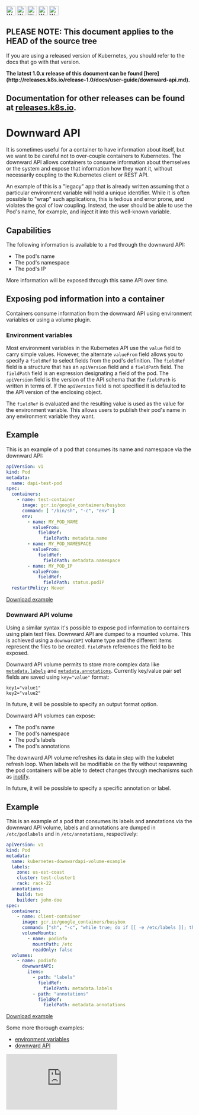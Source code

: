 <!-- BEGIN MUNGE: UNVERSIONED_WARNING -->

<!-- BEGIN STRIP_FOR_RELEASE -->

<img src="http://kubernetes.io/img/warning.png" alt="WARNING"
     width="25" height="25">
<img src="http://kubernetes.io/img/warning.png" alt="WARNING"
     width="25" height="25">
<img src="http://kubernetes.io/img/warning.png" alt="WARNING"
     width="25" height="25">
<img src="http://kubernetes.io/img/warning.png" alt="WARNING"
     width="25" height="25">
<img src="http://kubernetes.io/img/warning.png" alt="WARNING"
     width="25" height="25">

<h2>PLEASE NOTE: This document applies to the HEAD of the source tree</h2>

If you are using a released version of Kubernetes, you should
refer to the docs that go with that version.

<strong>
The latest 1.0.x release of this document can be found
[here](http://releases.k8s.io/release-1.0/docs/user-guide/downward-api.md).

Documentation for other releases can be found at
[releases.k8s.io](http://releases.k8s.io).
</strong>
--

<!-- END STRIP_FOR_RELEASE -->

<!-- END MUNGE: UNVERSIONED_WARNING -->

# Downward API

It is sometimes useful for a container to have information about itself, but we
want to be careful not to over-couple containers to Kubernetes. The downward
API allows containers to consume information about themselves or the system and
expose that information how they want it, without necessarily coupling to the
Kubernetes client or REST API.

An example of this is a "legacy" app that is already written assuming
that a particular environment variable will hold a unique identifier.  While it
is often possible to "wrap" such applications, this is tedious and error prone,
and violates the goal of low coupling.  Instead, the user should be able to use
the Pod's name, for example, and inject it into this well-known variable.

## Capabilities

The following information is available to a `Pod` through the downward API:

*   The pod's name
*   The pod's namespace
*   The pod's IP

More information will be exposed through this same API over time.

## Exposing pod information into a container

Containers consume information from the downward API using environment
variables or using a volume plugin.

### Environment variables

Most environment variables in the Kubernetes API use the `value` field to carry
simple values.  However, the alternate `valueFrom` field allows you to specify
a `fieldRef` to select fields from the pod's definition.  The `fieldRef` field
is a structure that has an `apiVersion` field and a `fieldPath` field.  The
`fieldPath` field is an expression designating a field of the pod.  The
`apiVersion` field is the version of the API schema that the `fieldPath` is
written in terms of.  If the `apiVersion` field is not specified it is
defaulted to the API version of the enclosing object.

The `fieldRef` is evaluated and the resulting value is used as the value for
the environment variable.  This allows users to publish their pod's name in any
environment variable they want.

## Example

This is an example of a pod that consumes its name and namespace via the
downward API:

<!-- BEGIN MUNGE: EXAMPLE downward-api/dapi-pod.yaml -->

```yaml
apiVersion: v1
kind: Pod
metadata:
  name: dapi-test-pod
spec:
  containers:
    - name: test-container
      image: gcr.io/google_containers/busybox
      command: [ "/bin/sh", "-c", "env" ]
      env:
        - name: MY_POD_NAME
          valueFrom:
            fieldRef:
              fieldPath: metadata.name
        - name: MY_POD_NAMESPACE
          valueFrom:
            fieldRef:
              fieldPath: metadata.namespace
        - name: MY_POD_IP
          valueFrom:
            fieldRef:
              fieldPath: status.podIP
  restartPolicy: Never
```

[Download example](downward-api/dapi-pod.yaml?raw=true)
<!-- END MUNGE: EXAMPLE downward-api/dapi-pod.yaml -->



### Downward API volume

Using a similar syntax it's possible to expose pod information to containers using plain text files.
Downward API are dumped to a mounted volume. This is achieved using a `downwardAPI`
volume type and the different items represent the files to be created. `fieldPath` references the field to be exposed.

Downward API volume permits to store more complex data like [`metadata.labels`](labels.md) and [`metadata.annotations`](annotations.md). Currently key/value pair set fields are saved using `key="value"` format:

```
key1="value1"
key2="value2"
```

In future, it will be possible to specify an output format option.

Downward API volumes can expose:

*   The pod's name
*   The pod's namespace
*   The pod's labels
*   The pod's annotations

The downward API volume refreshes its data in step with the kubelet refresh loop. When labels will be modifiable on the fly without respawning the pod containers will be able to detect changes through mechanisms such as [inotify](https://en.wikipedia.org/wiki/Inotify).

In future, it will be possible to specify a specific annotation or label.

## Example

This is an example of a pod that consumes its labels and annotations via the downward API volume, labels and annotations are dumped in `/etc/podlabels` and in `/etc/annotations`, respectively:

<!-- BEGIN MUNGE: EXAMPLE downward-api/volume/dapi-volume.yaml -->

```yaml
apiVersion: v1
kind: Pod
metadata:
  name: kubernetes-downwardapi-volume-example
  labels:
    zone: us-est-coast
    cluster: test-cluster1
    rack: rack-22
  annotations:
    build: two
    builder: john-doe
spec:
  containers:
    - name: client-container
      image: gcr.io/google_containers/busybox
      command: ["sh", "-c", "while true; do if [[ -e /etc/labels ]]; then cat /etc/labels; fi; if [[ -e /etc/annotations ]]; then cat /etc/annotations; fi; sleep 5; done"]
      volumeMounts:
        - name: podinfo
          mountPath: /etc
          readOnly: false
  volumes:
    - name: podinfo
      downwardAPI:
        items:
          - path: "labels"
            fieldRef:
              fieldPath: metadata.labels
          - path: "annotations"
            fieldRef:
              fieldPath: metadata.annotations
```

[Download example](downward-api/volume/dapi-volume.yaml?raw=true)
<!-- END MUNGE: EXAMPLE downward-api/volume/dapi-volume.yaml -->

Some more thorough examples:
   * [environment variables](environment-guide/)
   * [downward API](downward-api/)


<!-- BEGIN MUNGE: GENERATED_ANALYTICS -->
[![Analytics](https://kubernetes-site.appspot.com/UA-36037335-10/GitHub/docs/user-guide/downward-api.md?pixel)]()
<!-- END MUNGE: GENERATED_ANALYTICS -->
